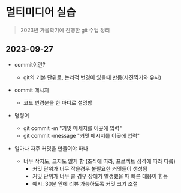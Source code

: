 # 멀티미디어 실습

> 2023년 가을학기에 진행한 git 수업 정리

## 2023-09-27
- commit이란? 
  - git의 기본 단위로, 논리적 변경이 있을때 만듬(사진찍기와 유사)

- commit 메시지
  - 코드 변경분을 한 마디로 설명함

- 명령어
  - git commit -m "커밋 메세지를 이곳에 입력"
  - git commit -message "커밋 메시지를 이곳에 입력"

- 얼마나 자주 커밋을 만들어야 하나
  - 너무 작지도, 크지도 않게 함 (조직에 따라, 프로젝트 성격에 따라 다름)
    - 커밋 단위가 너무 작을경우 불필요한 커밋들이 생성됨
    - 커밋 단위가 너무 클 경우 장애가 발생했을 때 빠른 대응이 힘듬
    - 예시: 30분 안에 리뷰 가능하도록 커밋 크기 조절